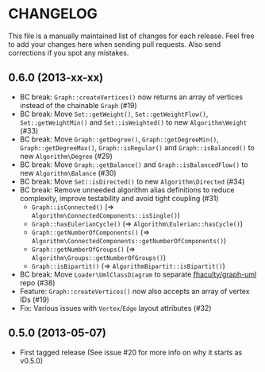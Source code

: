 # CHANGELOG

This file is a manually maintained list of changes for each release. Feel free
to add your changes here when sending pull requests. Also send corrections if
you spot any mistakes.

## 0.6.0 (2013-xx-xx)

* BC break: `Graph::createVertices()` now returns an array of vertices instead of the chainable `Graph` (#19)
* BC break: Move `Set::getWeight()`, `Set::getWeightFlow()`, `Set::getWeightMin()` and `Set::isWeighted()` to new `Algorithm\Weight` (#33)
* BC break: Move `Graph::getDegree()`, `Graph::getDegreeMin()`, `Graph::getDegreeMax()`, `Graph::isRegular()` and `Graph::isBalanced()` to new `Algorithm\Degree` (#29)
* BC break: Move `Graph::getBalance()` and `Graph::isBalancedFlow()` to new `Algorithm\Balance` (#30)
* BC break: Move `Set::isDirected()` to new `Algorithm\Directed` (#34)
* BC break: Remove unneeded algorithm alias definitions to reduce complexity, improve testability and avoid tight coupling (#31)
  * `Graph::isConnected()` (=> `Algorithm\ConnectedComponents::isSingle()`)
  * `Graph::hasEulerianCycle()` (=> `Algorithm\Eulerian::hasCycle()`)
  * `Graph::getNumberOfComponents()` (=> `Algorithm\ConnectedComponents::getNumberOfComponents()`)
  * `Graph::getNumberOfGroups()` (=> `Algorithm\Groups::getNumberOfGroups()`)
  * `Graph::isBipartit()` (=> `AlgorithmBipartit::isBipartit()`)
* BC break: Move `Loader\UmlClassDiagram` to separate [fhaculty/graph-uml](https://github.com/fhaculty/graph-uml) repo (#38)
* Feature: `Graph::createVertices()` now also accepts an array of vertex IDs (#19)
* Fix: Various issues with `Vertex`/`Edge` layout attributes (#32)

## 0.5.0 (2013-05-07)

* First tagged release (See issue #20 for more info on why it starts as v0.5.0)

